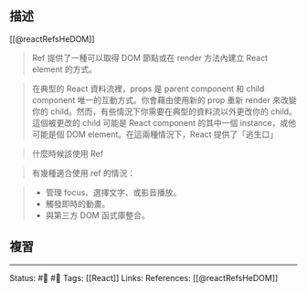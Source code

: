 ## 描述
[[@reactRefsHeDOM]]
> Ref 提供了一種可以取得 DOM 節點或在 render 方法內建立 React element 的方式。


> 在典型的 React 資料流裡，props 是 parent component 和 child component 唯一的互動方式。你會藉由使用新的 prop 重新 render 來改變你的 child。然而，有些情況下你需要在典型的資料流以外更改你的 child。這個被更改的 child 可能是 React component 的其中一個 instance，或他可能是個 DOM element。在這兩種情況下，React 提供了「逃生口」


> 什麼時候該使用 Ref

> 有幾種適合使用 ref 的情況：

> - 管理 focus、選擇文字、或影音播放。
> - 觸發即時的動畫。
> - 與第三方 DOM 函式庫整合。




## 複習

---
Status: #🌱 #📓 
Tags:
[[React]] 
Links:
References:
[[@reactRefsHeDOM]]
